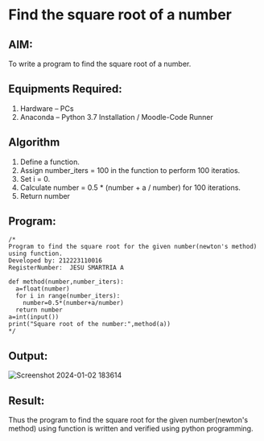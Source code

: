 # Find the square root of a number

## AIM:
To write a program to find the square root of a number.

## Equipments Required:
1. Hardware – PCs
2. Anaconda – Python 3.7 Installation / Moodle-Code Runner

## Algorithm
1. Define a function.
2. Assign number_iters = 100 in the function to perform 100 iteratios.
3. Set i = 0.
4. Calculate  number = 0.5 * (number + a / number) for 100 iterations.
5. Return number

## Program:
```
/*
Program to find the square root for the given number(newton's method) using function.
Developed by: 212223110016
RegisterNumber:  JESU SMARTRIA A

def method(number,number_iters):
  a=float(number)
  for i in range(number_iters):
    number=0.5*(number+a/number)
  return number
a=int(input())
print("Square root of the number:",method(a))
*/
```

## Output:

![Screenshot 2024-01-02 183614](https://github.com/jesu-smartia05/Square-root-of-a-number/assets/148514819/f6d4da8e-7747-44f1-a98a-e3a8531c18d6)


## Result:
Thus the program to find the square root for the given number(newton's method) using function is written and verified using python programming.
